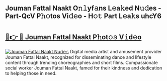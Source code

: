 ## Jouman Fattal Naakt O𝚗𝚕yf𝚊ns L𝚎a𝚔ed N𝚞𝚍es - Part-QcV P𝚑𝚘tos Vi𝚍𝚎o - H𝚘𝚝 Part L𝚎a𝚔s uhcY6

# <h2><a href="http://kf1rrh.oniu.top/?m=Jouman+Fattal+Naakt">🔗👉 🔴 Jouman Fattal Naakt P𝚑ot𝚘𝚜 V𝚒d𝚎o</a></h2>

[![Jouman Fattal Naakt Nu𝚍e𝚜](https://i.imgur.com/0qMVB7G.gif)](http://kf1rrh.oniu.top/?m=Jouman+Fattal+Naakt)
Digital media artist and amusement provider Jouman Fattal Naakt, recognized for disseminating dance and lifestyle content through trending choreographies and short films. Compassionate social worker Jouman Fattal Naakt, famed for their kindness and dedication to helping those in need.  
